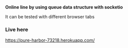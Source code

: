 **Online line by using queue data structure with socketio**

It can be tested with different browser tabs

### Live here

https://pure-harbor-73218.herokuapp.com/
